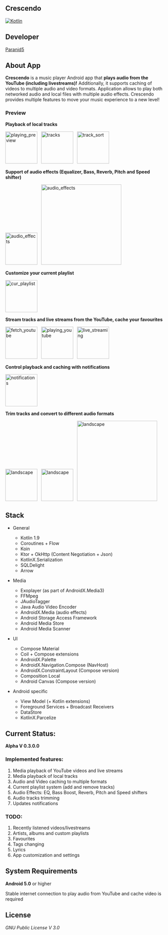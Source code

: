 **Crescendo**
-----------------

[![Kotlin](https://img.shields.io/badge/kotlin-1.9.0-blue.svg?logo=kotlin)](http://kotlinlang.org)

## **Developer**
[Paranid5](https://github.com/dinaraparanid)

## **About App**
**Crescendo** is a music player Android app that **plays audio from the YouTube (including livestreams)!**
Additionally, it supports caching of videos to multiple audio and video formats.
Application allows to play both networked audio and local files with multiple audio effects.
Crescendo provides multiple features to move your music experience to a new level!

### **Preview**

**Playback of local tracks**

<p>
    <img src="https://i.ibb.co/JkdSjn2/playing-track.jpg" alt="playing_preview" width="100">
    &nbsp;
    <img src="https://i.ibb.co/XVYpVkT/image.png" alt="tracks" width="100">
    &nbsp;
    <img src="https://i.ibb.co/2qhMsYs/image.png" alt="track_sort" width="100">
</p>

**Support of audio effects (Equalizer, Bass, Reverb, Pitch and Speed shifter)**

<p>
    <img src="https://i.ibb.co/DLzWBzx/image.png" alt="audio_effects" width="100">
    &nbsp;
    <img src="https://i.ibb.co/GxMZRCk/image.png" alt="audio_effects" width="250">
</p>

**Customize your current playlist**

<img src="https://i.ibb.co/jWtyPCD/image.png" alt="cur_playlist" width="100">

**Stream tracks and live streams from the YouTube, cache your favourites**

<p>
    <img src="https://i.ibb.co/fGvZ4MC/image.png" alt="fetch_youtube" width="100">
    &nbsp;
    <img src="https://i.ibb.co/w7xF658/image.png" alt="playing_youtube" width="100">
    &nbsp;
    <img src="https://i.ibb.co/7k4MV6s/livestreaming.jpg" alt="live_streaming" width="100">
</p>

**Control playback and caching with notifications**

<img src="https://i.ibb.co/k2VjrjF/image.png" alt="notifications" width="100">

**Trim tracks and convert  to different audio formats**

<p>
    <img src="https://i.ibb.co/j8KSDZM/image.png" alt="landscape" width="100">
    &nbsp;
    <img src="https://i.ibb.co/T4fzgF7/image.png" alt="landscape" width="100">
    &nbsp;
    <img src="https://i.ibb.co/LYHg5Xr/image.png" alt="landscape" width="250">
</p>

## **Stack**

<ul>
    <li>General</li>
    <ul>
        <li>Kotlin 1.9</li>
        <li>Coroutines + Flow</li>
        <li>Koin</li>
        <li>Ktor + OkHttp (Content Negotiation + Json)</li>
        <li>KotlinX.Serialization</li>
        <li>SQLDelight</li>
        <li>Arrow</li>
    </ul>
    <p></p>
    <li>Media</li>
    <ul>
        <li>Exoplayer (as part of AndroidX.Media3)</li>
        <li>FFMpeg</li>
        <li>JAudioTagger</li>
        <li>Java Audio Video Encoder</li>
        <li>AndroidX.Media (audio effects)</li>
        <li>Android Storage Access Framework</li>
        <li>Android Media Store</li>
        <li>Android Media Scanner</li>
    </ul>
    <p></p>
    <li>UI</li>
    <ul>
        <li>Compose Material</li>
        <li>Coil + Compose extensions</li>
        <li>AndroidX.Palette</li>
        <li>AndroidX.Navigation.Compose (NavHost)</li>
        <li>AndroidX.ConstraintLayout (Compose version)</li>
        <li>Composition Local</li>
        <li>Android Canvas (Compose version)</li>
    </ul>
    <p></p>
    <li>Android specific</li>
    <ul>
        <li>View Model (+ Kotlin extensions)</li>
        <li>Foreground Services + Broadcast Receivers</li>
        <li>DataStore</li>
        <li>KotlinX.Parcelize</li>
    </ul>
</ul>

## **Current Status:**

**Alpha V 0.3.0.0**

### **Implemented features:**
1. Media playback of YouTube videos and live streams
2. Media playback of local tracks
3. Audio and Video caching to multiple formats
4. Current playlist system (add and remove tracks)
5. Audio Effects: EQ, Bass Boost, Reverb, Pitch and Speed shifters
6. Audio tracks trimming
7. Updates notifications

### **TODO:**
1. Recently listened videos/livestreams
2. Artists, albums and custom playlists
3. Favourites
4. Tags changing
5. Lyrics
6. App customization and settings

## **System Requirements**
**Android 5.0** or higher

Stable internet connection to play audio from YouTube and cache video is required

## **License**
*GNU Public License V 3.0*
